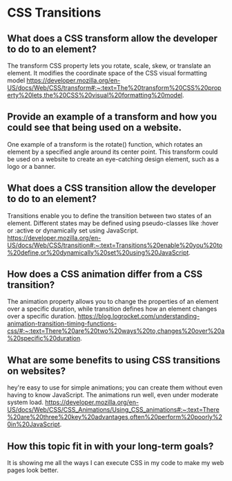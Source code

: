 # CSS Transitions

## What does a CSS transform allow the developer to do to an element? 

The transform CSS property lets you rotate, scale, skew, or translate an element. It modifies the coordinate space of the CSS visual formatting model
https://developer.mozilla.org/en-US/docs/Web/CSS/transform#:~:text=The%20transform%20CSS%20property%20lets,the%20CSS%20visual%20formatting%20model.

## Provide an example of a transform and how you could see that being used on a website.

One example of a transform is the rotate() function, which rotates an element by a specified angle around its center point. This transform could be used on a website to create an eye-catching design element, such as a logo or a banner.

## What does a CSS transition allow the developer to do to an element?

Transitions enable you to define the transition between two states of an element. Different states may be defined using pseudo-classes like :hover or :active or dynamically set using JavaScript.
https://developer.mozilla.org/en-US/docs/Web/CSS/transition#:~:text=Transitions%20enable%20you%20to%20define,or%20dynamically%20set%20using%20JavaScript.

## How does a CSS animation differ from a CSS transition?

The animation property allows you to change the properties of an element over a specific duration, while transition defines how an element changes over a specific duration.
https://blog.logrocket.com/understanding-animation-transition-timing-functions-css/#:~:text=There%20are%20two%20ways%20to,changes%20over%20a%20specific%20duration.

## What are some benefits to using CSS transitions on websites?

hey're easy to use for simple animations; you can create them without even having to know JavaScript. The animations run well, even under moderate system load.
https://developer.mozilla.org/en-US/docs/Web/CSS/CSS_Animations/Using_CSS_animations#:~:text=There%20are%20three%20key%20advantages,often%20perform%20poorly%20in%20JavaScript.

## How this topic fit in with your long-term goals?

It is showing me all the ways I can execute CSS in my code to make my web pages look better.
